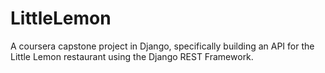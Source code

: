 # LittleLemon
A coursera capstone project in Django, specifically building an API for the Little Lemon restaurant using the Django REST Framework.

